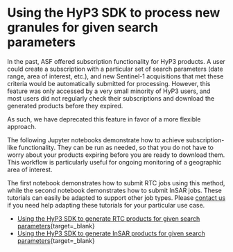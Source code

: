 # Using the HyP3 SDK to process new granules for given search parameters

In the past, ASF offered subscription functionality for HyP3 products.
A user could create a subscription with a particular set of search parameters
(date range, area of interest, etc.),
and new Sentinel-1 acquisitions that met these criteria would be automatically submitted for processing.
However, this feature was only accessed by a very small minority of HyP3 users,
and most users did not regularly check their subscriptions and download the generated products before they expired.
<!-- TODO: change "deprecated" to "removed" per https://asfdaac.atlassian.net/browse/TOOL-2086 -->
As such, we have deprecated this feature in favor of a more flexible approach.

The following Jupyter notebooks demonstrate how to achieve subscription-like functionality.
They can be run as needed, so that you do not have to worry about your products expiring
before you are ready to download them.
This workflow is particularly useful for ongoing monitoring of a geographic area of interest.

The first notebook demonstrates how to submit RTC jobs using this method,
while the second notebook demonstrates how to submit InSAR jobs.
These tutorials can easily be adapted to support other job types.
Please [contact us](../contact.md) if you need help adapting these tutorials for your particular use case.

* [Using the HyP3 SDK to generate RTC products for given search parameters](https://nbviewer.org/github/ASFHyP3/hyp3-docs/blob/main/docs/tutorials/new-rtc-jobs.ipynb "Using the HyP3 SDK to generate RTC products for given search parameters" ){target=_blank}
* [Using the HyP3 SDK to generate InSAR products for given search parameters](https://nbviewer.org/github/ASFHyP3/hyp3-docs/blob/main/docs/tutorials/new-insar-jobs.ipynb "Using the HyP3 SDK to generate InSAR products for given search parameters" ){target=_blank}
